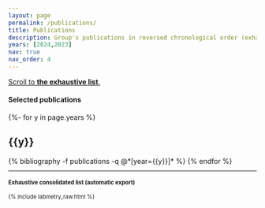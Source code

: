 ```yaml
---
layout: page
permalink: /publications/
title: Publications
description: Group's publications in reversed chronological order (exhaustive list at the bottom).
years: [2024,2023]
nav: true
nav_order: 4
---
```


<a href="#exhaustive">Scroll to <b>the exhaustive list</b>.</a>

<h4>Selected publications</h4>
<!-- _pages/publications.md -->
<div class="publications">

{%- for y in page.years %}
  <h2 class="year">{{y}}</h2>
  {% bibliography -f publications -q @*[year={{y}}]* %}
{% endfor %}

</div>
<div id="exhaustive">
  <hr/>
  <h4>Exhaustive consolidated list (automatic export)</h4>
    {% include labmetry_raw.html %}
</div>
<style>
  #exhaustive {
    font-size: 80%;
    h2 {
      font-size: 100%;
    }
  }
</style>
